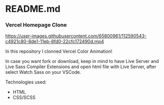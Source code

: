 # README.md
### Vercel Homepage Clone
https://user-images.githubusercontent.com/65800961/112590543-c4921c80-8de1-11eb-8fd0-22cfc172490d.mp4

In this repository I clonned Vercel Color Animation!  

In case you want fork or download, keep in mind to have Live Server and Live 
Sass Compiler Extensions and open html file with Live Server, after select Watch 
Sass on your VSCode.

Technologies used:
- HTML
- CSS/SCSS
